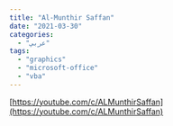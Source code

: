 ```yaml
---
title: "Al-Munthir Saffan"
date: "2021-03-30"
categories:
  - "عربي"
tags:
  - "graphics"
  - "microsoft-office"
  - "vba"
---
```


[https://youtube.com/c/ALMunthirSaffan](https://youtube.com/c/ALMunthirSaffan)
